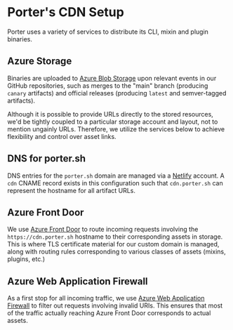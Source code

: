 # Porter's CDN Setup

Porter uses a variety of services to distribute its CLI, mixin and plugin binaries.

## Azure Storage

Binaries are uploaded to [Azure Blob Storage](https://azure.microsoft.com/en-us/services/storage/blobs/) upon relevant events in our GitHub repositories, such as merges to the "main" branch (producing `canary` artifacts) and official releases (producing `latest` and semver-tagged artifacts).

Although it is possible to provide URLs directly to the stored resources, we'd be tightly coupled to a particular storage account and layout, not to mention ungainly URLs.  Therefore, we utilize the services below to achieve flexibility and control over asset links.

## DNS for porter.sh

DNS entries for the `porter.sh` domain are managed via a [Netlify](https://www.netlify.com/) account.  A `cdn` CNAME record exists in this configuration such that `cdn.porter.sh` can represent the hostname for all artifact URLs.

## Azure Front Door

We use [Azure Front Door](https://azure.microsoft.com/en-us/services/frontdoor/) to route incoming requests involving the `https://cdn.porter.sh` hostname to their corresponding assets in storage.  This is where TLS certificate material for our custom domain is managed, along with routing rules corresponding to various classes of assets (mixins, plugins, etc.)

## Azure Web Application Firewall

As a first stop for all incoming traffic, we use [Azure Web Application Firewall](https://docs.microsoft.com/en-us/azure/web-application-firewall/) to filter out requests involving invalid URIs.  This ensures that most of the traffic actually reaching Azure Front Door corresponds to actual assets.